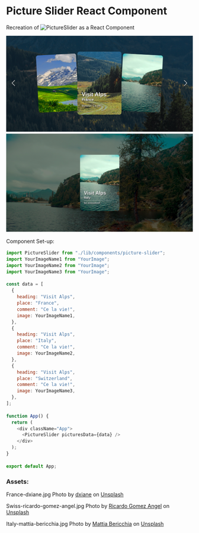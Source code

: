 # Picture Slider React Component

Recreation of ![PictureSlider](https://github.com/Zabamd/pictureSlider) as a React Component

![Pre-transition screenshot](https://github.com/Zabamd/pictureSlider/blob/master/assets/readMe/pre.png)
![Transition screenshot](https://github.com/Zabamd/pictureSlider/blob/master/assets/readMe/past.png)

Component Set-up:

```js
import PictureSlider from "./lib/components/picture-slider";
import YourImageName1 from "YourImage";
import YourImageName2 from "YourImage";
import YourImageName3 from "YourImage";

const data = [
  {
    heading: "Visit Alps",
    place: "France",
    comment: "Ce la vie!",
    image: YourImageName1,
  },
  {
    heading: "Visit Alps",
    place: "Italy",
    comment: "Ce la vie!",
    image: YourImageName2,
  },
  {
    heading: "Visit Alps",
    place: "Switzerland",
    comment: "Ce la vie!",
    image: YourImageName3,
  },
];

function App() {
  return (
    <div className="App">
      <PictureSlider picturesData={data} />
    </div>
  );
}

export default App;
```

### Assets:

France-dxiane.jpg Photo by <a href="https://unsplash.com/@dxiane?utm_source=unsplash&utm_medium=referral&utm_content=creditCopyText">dxiane</a> on <a href="https://unsplash.com/photos/Gfec0OXXmn8?utm_source=unsplash&utm_medium=referral&utm_content=creditCopyText">Unsplash</a>

Swiss-ricardo-gomez-angel.jpg Photo by <a href="https://unsplash.com/es/@rgaleriacom?utm_source=unsplash&utm_medium=referral&utm_content=creditCopyText">Ricardo Gomez Angel</a> on <a href="https://unsplash.com/photos/58uZCE8zrdk?utm_source=unsplash&utm_medium=referral&utm_content=creditCopyText">Unsplash</a>

Italy-mattia-bericchia.jpg Photo by <a href="https://unsplash.com/@mattiabericchia?utm_source=unsplash&utm_medium=referral&utm_content=creditCopyText">Mattia Bericchia</a> on <a href="https://unsplash.com/photos/hGOU4Lz5J-U?utm_source=unsplash&utm_medium=referral&utm_content=creditCopyText">Unsplash</a>
